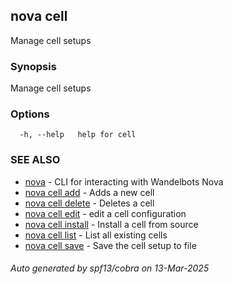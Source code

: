 ## nova cell

Manage cell setups

### Synopsis

Manage cell setups

### Options

```
  -h, --help   help for cell
```

### SEE ALSO

* [nova](nova.md)	 - CLI for interacting with Wandelbots Nova
* [nova cell add](nova_cell_add.md)	 - Adds a new cell
* [nova cell delete](nova_cell_delete.md)	 - Deletes a cell
* [nova cell edit](nova_cell_edit.md)	 - edit a cell configuration
* [nova cell install](nova_cell_install.md)	 - Install a cell from source
* [nova cell list](nova_cell_list.md)	 - List all existing cells
* [nova cell save](nova_cell_save.md)	 - Save the cell setup to file

###### Auto generated by spf13/cobra on 13-Mar-2025
